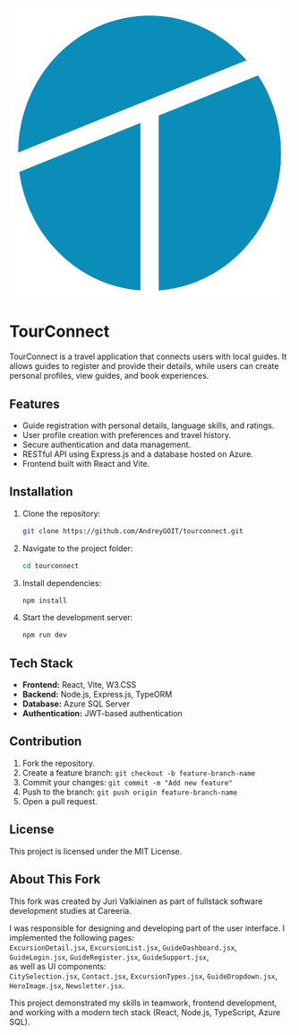 ![TourConnect screenshot](logoTourConnect.png)
# TourConnect

TourConnect is a travel application that connects users with local guides. It allows guides to register and provide their details, while users can create personal profiles, view guides, and book experiences.

## Features

- Guide registration with personal details, language skills, and ratings.
- User profile creation with preferences and travel history.
- Secure authentication and data management.
- RESTful API using Express.js and a database hosted on Azure.
- Frontend built with React and Vite.

## Installation

1. Clone the repository:
   ```sh
   git clone https://github.com/AndreyGOIT/tourconnect.git
   ```
2. Navigate to the project folder:
   ```sh
   cd tourconnect
   ```
3. Install dependencies:
   ```sh
   npm install
   ```
4. Start the development server:
   ```sh
   npm run dev
   ```

## Tech Stack

- **Frontend:** React, Vite, W3.CSS
- **Backend:** Node.js, Express.js, TypeORM
- **Database:** Azure SQL Server
- **Authentication:** JWT-based authentication

## Contribution

1. Fork the repository.
2. Create a feature branch: `git checkout -b feature-branch-name`
3. Commit your changes: `git commit -m "Add new feature"`
4. Push to the branch: `git push origin feature-branch-name`
5. Open a pull request.

## License

This project is licensed under the MIT License.

## About This Fork

This fork was created by Juri Valkiainen as part of fullstack software development studies at Careeria.

I was responsible for designing and developing part of the user interface. I implemented the following pages:  
`ExcursionDetail.jsx`, `ExcursionList.jsx`, `GuideDashboard.jsx`, `GuideLogin.jsx`, `GuideRegister.jsx`, `GuideSupport.jsx`,  
as well as UI components:  
`CitySelection.jsx`, `Contact.jsx`, `ExcursionTypes.jsx`, `GuideDropdown.jsx`, `HeroImage.jsx`, `Newsletter.jsx`.

This project demonstrated my skills in teamwork, frontend development, and working with a modern tech stack (React, Node.js, TypeScript, Azure SQL).
